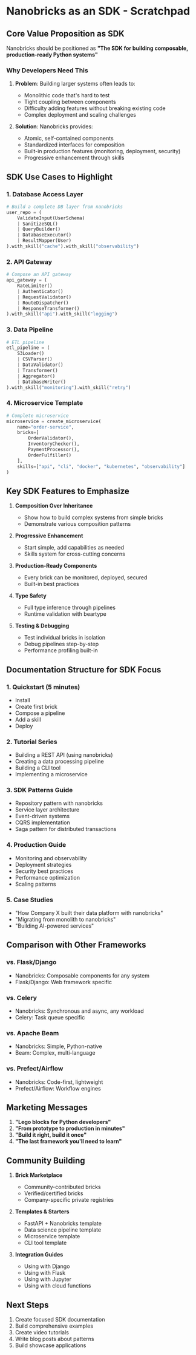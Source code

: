 # Nanobricks as an SDK - Scratchpad

## Core Value Proposition as SDK

Nanobricks should be positioned as **"The SDK for building composable, production-ready Python systems"**

### Why Developers Need This

1. **Problem**: Building larger systems often leads to:
   - Monolithic code that's hard to test
   - Tight coupling between components
   - Difficulty adding features without breaking existing code
   - Complex deployment and scaling challenges

2. **Solution**: Nanobricks provides:
   - Atomic, self-contained components
   - Standardized interfaces for composition
   - Built-in production features (monitoring, deployment, security)
   - Progressive enhancement through skills

## SDK Use Cases to Highlight

### 1. Database Access Layer
```python
# Build a complete DB layer from nanobricks
user_repo = (
    ValidateInput(UserSchema)
    | SanitizeSQL()
    | QueryBuilder()
    | DatabaseExecutor()
    | ResultMapper(User)
).with_skill("cache").with_skill("observability")
```

### 2. API Gateway
```python
# Compose an API gateway
api_gateway = (
    RateLimiter()
    | Authenticator()
    | RequestValidator()
    | RouteDispatcher()
    | ResponseTransformer()
).with_skill("api").with_skill("logging")
```

### 3. Data Pipeline
```python
# ETL pipeline
etl_pipeline = (
    S3Loader()
    | CSVParser()
    | DataValidator()
    | Transformer()
    | Aggregator()
    | DatabaseWriter()
).with_skill("monitoring").with_skill("retry")
```

### 4. Microservice Template
```python
# Complete microservice
microservice = create_microservice(
    name="order-service",
    bricks=[
        OrderValidator(),
        InventoryChecker(),
        PaymentProcessor(),
        OrderFulfiller()
    ],
    skills=["api", "cli", "docker", "kubernetes", "observability"]
)
```

## Key SDK Features to Emphasize

1. **Composition Over Inheritance**
   - Show how to build complex systems from simple bricks
   - Demonstrate various composition patterns

2. **Progressive Enhancement**
   - Start simple, add capabilities as needed
   - Skills system for cross-cutting concerns

3. **Production-Ready Components**
   - Every brick can be monitored, deployed, secured
   - Built-in best practices

4. **Type Safety**
   - Full type inference through pipelines
   - Runtime validation with beartype

5. **Testing & Debugging**
   - Test individual bricks in isolation
   - Debug pipelines step-by-step
   - Performance profiling built-in

## Documentation Structure for SDK Focus

### 1. Quickstart (5 minutes)
- Install
- Create first brick
- Compose a pipeline
- Add a skill
- Deploy

### 2. Tutorial Series
- Building a REST API (using nanobricks)
- Creating a data processing pipeline
- Building a CLI tool
- Implementing a microservice

### 3. SDK Patterns Guide
- Repository pattern with nanobricks
- Service layer architecture
- Event-driven systems
- CQRS implementation
- Saga pattern for distributed transactions

### 4. Production Guide
- Monitoring and observability
- Deployment strategies
- Security best practices
- Performance optimization
- Scaling patterns

### 5. Case Studies
- "How Company X built their data platform with nanobricks"
- "Migrating from monolith to nanobricks"
- "Building AI-powered services"

## Comparison with Other Frameworks

### vs. Flask/Django
- Nanobricks: Composable components for any system
- Flask/Django: Web framework specific

### vs. Celery
- Nanobricks: Synchronous and async, any workload
- Celery: Task queue specific

### vs. Apache Beam
- Nanobricks: Simple, Python-native
- Beam: Complex, multi-language

### vs. Prefect/Airflow
- Nanobricks: Code-first, lightweight
- Prefect/Airflow: Workflow engines

## Marketing Messages

1. **"Lego blocks for Python developers"**
2. **"From prototype to production in minutes"**
3. **"Build it right, build it once"**
4. **"The last framework you'll need to learn"**

## Community Building

1. **Brick Marketplace**
   - Community-contributed bricks
   - Verified/certified bricks
   - Company-specific private registries

2. **Templates & Starters**
   - FastAPI + Nanobricks template
   - Data science pipeline template
   - Microservice template
   - CLI tool template

3. **Integration Guides**
   - Using with Django
   - Using with Flask
   - Using with Jupyter
   - Using with cloud functions

## Next Steps

1. Create focused SDK documentation
2. Build comprehensive examples
3. Create video tutorials
4. Write blog posts about patterns
5. Build showcase applications